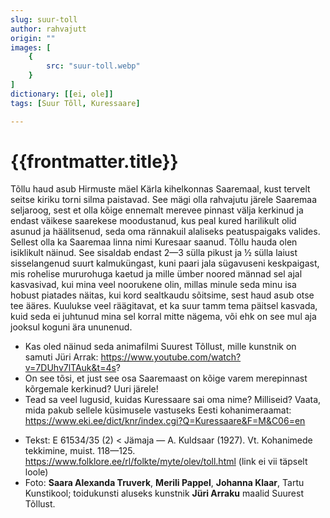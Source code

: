 ```yaml
---
slug: suur-toll
author: rahvajutt
origin: ""
images: [
    {
        src: "suur-toll.webp"
    }
]
dictionary: [[ei, ole]]
tags: [Suur Tõll, Kuressaare]

---
```


<h1 class="story-h1">
    {{frontmatter.title}}
</h1>


Tõllu haud asub Hirmuste mäel Kärla kihelkonnas Saaremaal, kust tervelt seitse kiriku torni silma paistavad. See mägi olla rahvajutu järele Saaremaa seljaroog, sest et olla kõige ennemalt merevee pinnast välja kerkinud ja endast väikese saarekese moodustanud, kus peal kured harilikult olid asunud ja häälitsenud, seda oma rännakuil alaliseks peatuspaigaks valides. Sellest olla ka Saaremaa linna nimi Kuresaar saanud. Tõllu hauda olen isiklikult näinud. See sisaldab endast 2—3 sülla pikust ja ½ sülla laiust sisselangenud suurt kalmuküngast, kuni paari jala sügavuseni keskpaigast, mis rohelise mururohuga kaetud ja mille ümber noored männad sel ajal kasvasivad, kui mina veel noorukene olin, millas minule seda minu isa hobust piatades näitas, kui kord sealtkaudu sõitsime, sest haud asub otse tee ääres. Kuulukse veel räägitavat, et ka suur tamm tema päitsel kasvada, kuid seda ei juhtunud mina sel korral mitte nägema, või ehk on see mul aja jooksul koguni ära ununenud.



<story-author :author="frontmatter.author" :origin="frontmatter.origin" />
<!-- <story-dictionary :terms="frontmatter.dictionary" /> -->

<details-wrapper summary="Mis mõtted tekkisid?">

- Kas oled näinud seda animafilmi Suurest Tõllust, mille kunstnik on samuti Jüri Arrak: https://www.youtube.com/watch?v=7DUhv7lTAuk&t=4s? 
- On see tõsi, et just see osa Saaremaast on kõige varem merepinnast kõrgemale kerkinud? Uuri järele!
- Tead sa veel lugusid, kuidas Kuressaare sai oma nime? Milliseid? Vaata, mida pakub sellele küsimusele vastuseks Eesti kohanimeraamat: https://www.eki.ee/dict/knr/index.cgi?Q=Kuressaare&F=M&C06=en

</details-wrapper>


<details-wrapper summary="Allikad" class="text-sm" icon="IconSources">

- Tekst: E 61534/35 (2) < Jämaja — A. Kuldsaar (1927). Vt. Kohanimede tekkimine, muist. 118—125. https://www.folklore.ee/rl/folkte/myte/olev/toll.html (link ei vii täpselt loole)
- Foto: **Saara Alexanda Truverk**, **Merili Pappel**, **Johanna Klaar**, Tartu Kunstikool; toidukunsti aluseks kunstnik **Jüri Arraku** maalid Suurest Tõllust. 
